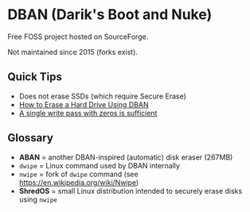 # DBAN (Darik's Boot and Nuke)

Free FOSS project hosted on SourceForge.

Not maintained since 2015 (forks exist).

## Quick Tips

* Does not erase SSDs (which require Secure Erase)
* [How to Erase a Hard Drive Using DBAN](https://www.lifewire.com/how-to-erase-a-hard-drive-using-dban-2619148)
* [A single write pass with zeros is sufficient](https://www.reddit.com/r/sysadmin/comments/d7hkq3/comment/f10xv4r/?context=3)

## Glossary

* **ABAN** = another DBAN-inspired (automatic) disk eraser (267MB)
* `dwipe` = Linux command used by DBAN internally
* `nwipe` = fork of `dwipe` command (see <https://en.wikipedia.org/wiki/Nwipe>)
* **ShredOS** = small Linux distribution intended to securely erase disks using `nwipe`
